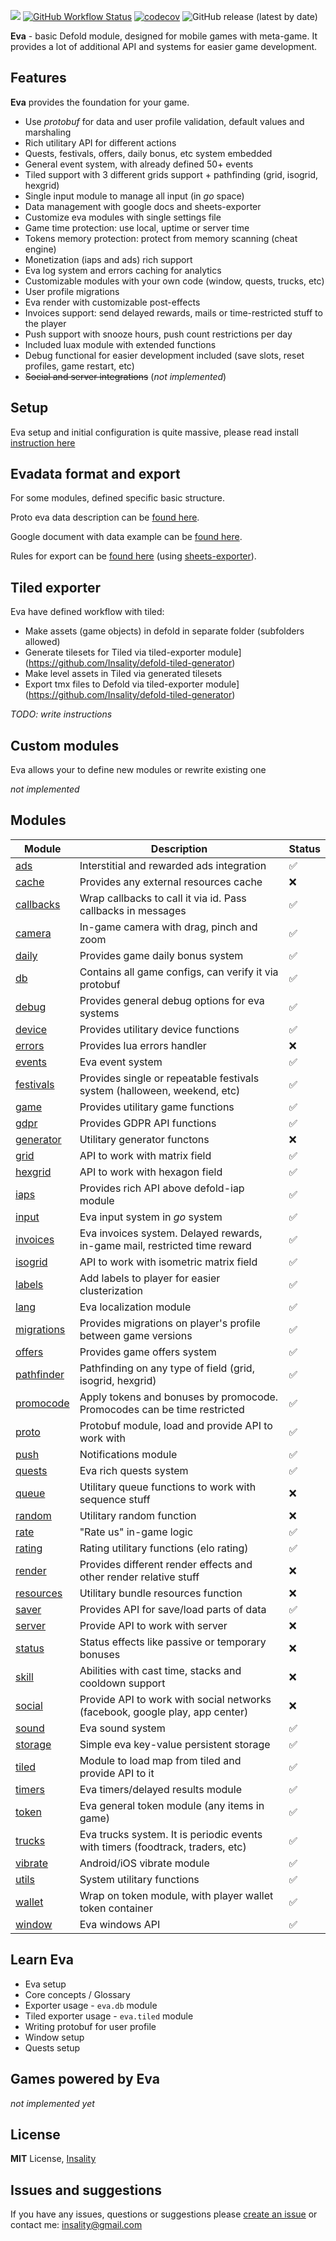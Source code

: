 [![](media/eva_logo.png)](https://insality.github.io/defold-eva/)
[![GitHub Workflow Status](https://img.shields.io/github/workflow/status/insality/defold-eva/Run%20tests)](https://github.com/Insality/defold-eva/actions)
[![codecov](https://codecov.io/gh/Insality/defold-eva/branch/master/graph/badge.svg)](https://codecov.io/gh/Insality/defold-eva)
![GitHub release (latest by date)](https://img.shields.io/github/v/release/insality/defold-eva)

**Eva** - basic Defold module, designed for mobile games with meta-game. It provides a lot of additional API and systems for easier game development.


## Features

**Eva** provides the foundation for your game.

- Use *protobuf* for data and user profile validation, default values and marshaling
- Rich utilitary API for different actions
- Quests, festivals, offers, daily bonus, etc system embedded
- General event system, with already defined 50+ events
- Tiled support with 3 different grids support + pathfinding (grid, isogrid, hexgrid)
- Single input module to manage all input (in _go_ space)
- Data management with google docs and sheets-exporter
- Customize eva modules with single settings file
- Game time protection: use local, uptime or server time
- Tokens memory protection: protect from memory scanning (cheat engine)
- Monetization (iaps and ads) rich support
- Eva log system and errors caching for analytics
- Customizable modules with your own code (window, quests, trucks, etc)
- User profile migrations
- Eva render with customizable post-effects
- Invoices support: send delayed rewards, mails or time-restricted stuff to the player
- Push support with snooze hours, push count restrictions per day
- Included luax module with extended functions
- Debug functional for easier development included (save slots, reset profiles, game restart, etc)
- ~~Social and server integrations~~ (_not implemented_)

## Setup

Eva setup and initial configuration is quite massive, please read install [instruction here](/docs_md/setup.md)


## Evadata format and export
For some modules, defined specific basic structure.

Proto eva data description can be [found here](https://github.com/Insality/defold-eva/blob/master/eva/resources/evadata.proto).

Google document with data example can be [found here](https://docs.google.com/spreadsheets/d/1-kbuk5avCvjkAgUwKM29fHf77Uc1-jZ5TtS3EHZbY4g/edit?usp=sharing).

Rules for export can be [found here](https://github.com/Insality/defold-eva/tree/master/export_config) (using [sheets-exporter](https://github.com/Insality/sheets-exporter)).


## Tiled exporter

Eva have defined workflow with tiled:
- Make assets (game objects) in defold in separate folder (subfolders allowed)
- Generate tilesets for Tiled via tiled-exporter module](https://github.com/Insality/defold-tiled-generator)
- Make level assets in Tiled via generated tilesets
- Export tmx files to Defold via tiled-exporter module](https://github.com/Insality/defold-tiled-generator)

*TODO: write instructions*


## Custom modules

Eva allows your to define new modules or rewrite existing one

_not implemented_


## Modules

|Module| Description | Status |
|--|--|--|
| [ads](https://insality.github.io/defold-eva/modules/eva.html#modules_ads_Functions) | Interstitial and rewarded ads integration | ✅ |
| [cache](https://insality.github.io/defold-eva/modules/eva.html#modules_cache_Functions) | Provides any external resources cache | ❌ |
| [callbacks](https://insality.github.io/defold-eva/modules/eva.html#modules_callbacks_Functions) | Wrap callbacks to call it via id. Pass callbacks in messages | ✅ |
| [camera](https://insality.github.io/defold-eva/modules/eva.html#modules_camera_Functions) | In-game camera with drag, pinch and zoom | ✅ |
| [daily](https://insality.github.io/defold-eva/modules/eva.html#modules_daily_Functions) | Provides game daily bonus system | ✅ |
| [db](https://insality.github.io/defold-eva/modules/eva.html#modules_db_Functions) | Contains all game configs, can verify it via protobuf | ✅ |
| [debug](https://insality.github.io/defold-eva/modules/eva.html#modules_debug_Functions) | Provides general debug options for eva systems | ✅ |
| [device](https://insality.github.io/defold-eva/modules/eva.html#modules_device_Functions) | Provides utilitary device functions | ✅ |
| [errors](https://insality.github.io/defold-eva/modules/eva.html#modules_errors_Functions) | Provides lua errors handler | ❌ |
| [events](https://insality.github.io/defold-eva/modules/eva.html#modules_events_Functions) | Eva event system | ✅ |
| [festivals](https://insality.github.io/defold-eva/modules/eva.html#modules_festivals_Functions) | Provides single or repeatable festivals system (halloween, weekend, etc) | ✅ |
| [game](https://insality.github.io/defold-eva/modules/eva.html#modules_game_Functions) | Provides utilitary game functions | ✅ |
| [gdpr](https://insality.github.io/defold-eva/modules/eva.html#modules_gdpr_Functions) | Provides GDPR API functions | ✅ |
| [generator](https://insality.github.io/defold-eva/modules/eva.html#modules_generator_Functions) | Utilitary generator functons | ❌ |
| [grid](https://insality.github.io/defold-eva/modules/eva.html#modules_grid_Functions) | API to work with matrix field | ✅ |
| [hexgrid](https://insality.github.io/defold-eva/modules/eva.html#modules_hexgrid_Functions) | API to work with hexagon field | ✅ |
| [iaps](https://insality.github.io/defold-eva/modules/eva.html#modules_iaps_Functions) | Provides rich API above defold-iap module | ✅ |
| [input](https://insality.github.io/defold-eva/modules/eva.html#modules_input_Functions) | Eva input system in _go_ system | ✅ |
| [invoices](https://insality.github.io/defold-eva/modules/eva.html#modules_invoices_Functions) | Eva invoices system. Delayed rewards, in-game mail, restricted time reward | ✅ |
| [isogrid](https://insality.github.io/defold-eva/modules/eva.html#modules_isogrid_Functions) | API to work with isometric matrix field | ✅ |
| [labels](https://insality.github.io/defold-eva/modules/eva.html#modules_labels_Functions) | Add labels to player for easier clusterization | ✅ |
| [lang](https://insality.github.io/defold-eva/modules/eva.html#modules_lang_Functions) | Eva localization module | ✅ |
| [migrations](https://insality.github.io/defold-eva/modules/eva.html#modules_migrations_Functions) | Provides migrations on player's profile between game versions | ✅ |
| [offers](https://insality.github.io/defold-eva/modules/eva.html#modules_offers_Functions) | Provides game offers system | ✅ |
| [pathfinder](https://insality.github.io/defold-eva/modules/eva.html#modules_pathfinder_Functions) | Pathfinding on any type of field (grid, isogrid, hexgrid) | ✅ |
| [promocode](https://insality.github.io/defold-eva/modules/eva.html#modules_promocode_Functions) | Apply tokens and bonuses by promocode. Promocodes can be time restricted | ✅ |
| [proto](https://insality.github.io/defold-eva/modules/eva.html#modules_proto_Functions) | Protobuf module, load and provide API to work with | ✅ |
| [push](https://insality.github.io/defold-eva/modules/eva.html#modules_push_Functions) | Notifications module | ✅ |
| [quests](https://insality.github.io/defold-eva/modules/eva.html#modules_quests_Functions) | Eva rich quests system | ✅ |
| [queue](https://insality.github.io/defold-eva/modules/eva.html#modules_queue_Functions) | Utilitary queue functions to work with sequence stuff | ❌ |
| [random](https://insality.github.io/defold-eva/modules/eva.html#modules_random_Functions) | Utilitary random function | ❌ |
| [rate](https://insality.github.io/defold-eva/modules/eva.html#modules_rate_Functions) | "Rate us" in-game logic | ✅ |
| [rating](https://insality.github.io/defold-eva/modules/eva.html#modules_rating_Functions) | Rating utilitary functions (elo rating) | ✅ |
| [render](https://insality.github.io/defold-eva/modules/eva.html#modules_render_Functions) | Provides different render effects and other render relative stuff | ❌ |
| [resources](https://insality.github.io/defold-eva/modules/eva.html#modules_resources_Functions) | Utilitary bundle resources function | ❌ |
| [saver](https://insality.github.io/defold-eva/modules/eva.html#modules_saver_Functions) | Provides API for save/load parts of data | ✅ |
| [server](https://insality.github.io/defold-eva/modules/eva.html#modules_server_Functions) | Provide API to work with server | ❌ |
| [status](https://insality.github.io/defold-eva/modules/eva.html#modules_status_Functions) | Status effects like passive or temporary bonuses | ❌ |
| [skill](https://insality.github.io/defold-eva/modules/eva.html#modules_skill_Functions) | Abilities with cast time, stacks and cooldown support | ❌ |
| [social](https://insality.github.io/defold-eva/modules/eva.html#modules_social_Functions) | Provide API to work with social networks (facebook, google play, app center) | ❌ |
| [sound](https://insality.github.io/defold-eva/modules/eva.html#modules_sound_Functions) | Eva sound system | ✅ |
| [storage](https://insality.github.io/defold-eva/modules/eva.html#modules_storage_Functions) | Simple eva key-value persistent storage | ✅ |
| [tiled](https://insality.github.io/defold-eva/modules/eva.html#modules_tiled_Functions) | Module to load map from tiled and provide API to it | ✅ |
| [timers](https://insality.github.io/defold-eva/modules/eva.html#modules_timers_Functions) | Eva timers/delayed results module | ✅ |
| [token](https://insality.github.io/defold-eva/modules/eva.html#modules_token_Functions) | Eva general token module (any items in game) | ✅ |
| [trucks](https://insality.github.io/defold-eva/modules/eva.html#modules_trucks_Functions) | Eva trucks system. It is periodic events with timers (foodtrack, traders, etc) | ✅ |
| [vibrate](https://insality.github.io/defold-eva/modules/eva.html#modules_vibrate_Functions) | Android/iOS vibrate module | ✅ |
| [utils](https://insality.github.io/defold-eva/modules/eva.html#modules_utils_Functions) | System utilitary functions | ✅ |
| [wallet](https://insality.github.io/defold-eva/modules/eva.html#modules_wallet_Functions) | Wrap on token module, with player wallet token container | ✅ |
| [window](https://insality.github.io/defold-eva/modules/eva.html#modules_window_Functions) | Eva windows API | ✅ |


## Learn Eva

- Eva setup
- Core concepts / Glossary
- Exporter usage - `eva.db` module
- Tiled exporter usage - `eva.tiled` module
- Writing protobuf for user profile
- Window setup
- Quests setup


## Games powered by Eva

_not implemented yet_


## License

**MIT** License, [Insality](https://github.com/Insality)


## Issues and suggestions

If you have any issues, questions or suggestions please  [create an issue](https://github.com/insality/defold-eva/issues)  or contact me:  [insality@gmail.com](mailto:insality@gmail.com)
